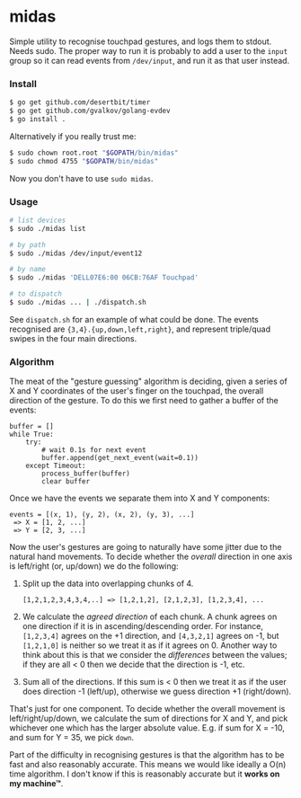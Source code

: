 # midas

Simple utility to recognise touchpad gestures, and logs them to stdout.
Needs sudo. The proper way to run it is probably to add a user to the
`input` group so it can read events from `/dev/input`, and run it as
that user instead.

### Install

```sh
$ go get github.com/desertbit/timer
$ go get github.com/gvalkov/golang-evdev
$ go install .
```

Alternatively if you really trust me:

```sh
$ sudo chown root.root "$GOPATH/bin/midas"
$ sudo chmod 4755 "$GOPATH/bin/midas"
```

Now you don't have to use `sudo midas`.

### Usage

```sh
# list devices
$ sudo ./midas list

# by path
$ sudo ./midas /dev/input/event12

# by name
$ sudo ./midas 'DELL07E6:00 06CB:76AF Touchpad'

# to dispatch
$ sudo ./midas ... | ./dispatch.sh
```

See `dispatch.sh` for an example of what could be done. The events recognised
are `{3,4}.{up,down,left,right}`, and represent triple/quad swipes in the four
main directions.

### Algorithm

The meat of the "gesture guessing" algorithm is deciding, given a series of X and Y
coordinates of the user's finger on the touchpad, the overall direction of the gesture.
To do this we first need to gather a buffer of the events:

```
buffer = []
while True:
    try:
        # wait 0.1s for next event
        buffer.append(get_next_event(wait=0.1))
    except Timeout:
        process_buffer(buffer)
        clear buffer
```

Once we have the events we separate them into X and Y components:

```
events = [(x, 1), (y, 2), (x, 2), (y, 3), ...]
 => X = [1, 2, ...]
 => Y = [2, 3, ...]
```

Now the user's gestures are going to naturally have some jitter due to the natural hand
movements. To decide whether the _overall_ direction in one axis is left/right (or, up/down)
we do the following:

1. Split up the data into overlapping chunks of 4.

   ```
   [1,2,1,2,3,4,3,4,..] => [1,2,1,2], [2,1,2,3], [1,2,3,4], ...
   ```

2. We calculate the _agreed direction_ of each chunk. A chunk agrees on one direction if it is
   in ascending/descending order. For instance, `[1,2,3,4]` agrees on the +1 direction, and
   `[4,3,2,1]` agrees on -1, but `[1,2,1,0]` is neither so we treat it as if it agrees on 0.
   Another way to think about this is that we consider the _differences_ between the values;
   if they are all < 0 then we decide that the direction is -1, etc.

3. Sum all of the directions. If this sum is < 0 then we treat it as
   if the user does direction -1 (left/up), otherwise we guess direction
   +1 (right/down).

That's just for one component. To decide whether the overall movement is left/right/up/down,
we calculate the sum of directions for X and Y, and pick whichever one which has the larger
absolute value. E.g. if sum for X = -10, and sum for Y = 35, we pick `down`.

Part of the difficulty in recognising gestures is that the algorithm has to be fast and
also reasonably accurate. This means we would like ideally a O(n) time algorithm. I don't
know if this is reasonably accurate but it **works on my machine™**.
